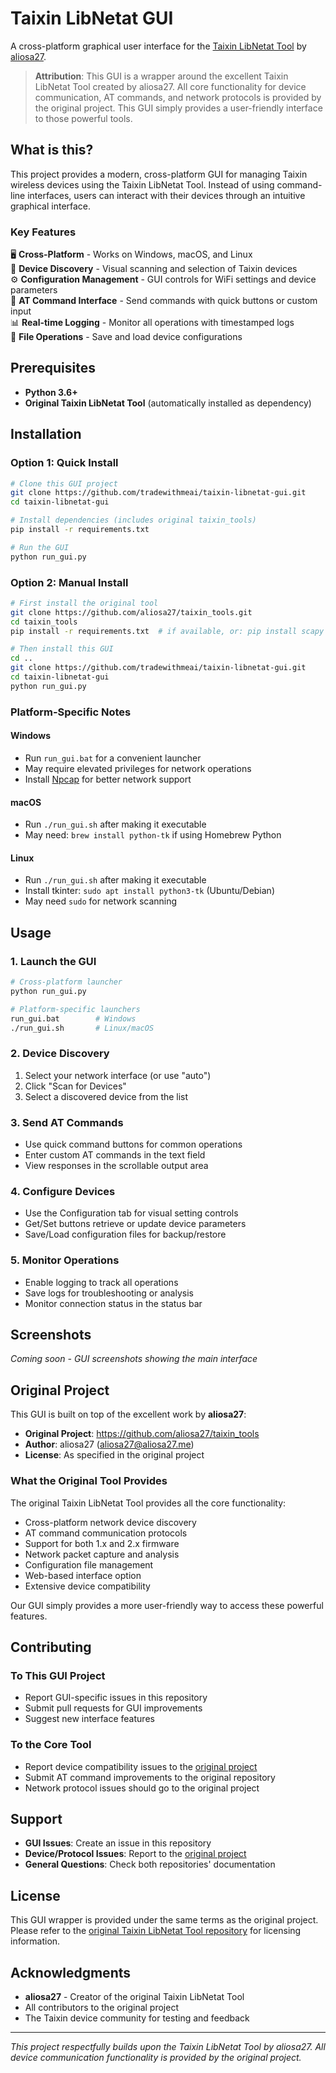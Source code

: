 # Taixin LibNetat GUI

A cross-platform graphical user interface for the [Taixin LibNetat Tool](https://github.com/aliosa27/taixin_tools) by [aliosa27](https://github.com/aliosa27).

> **Attribution**: This GUI is a wrapper around the excellent Taixin LibNetat Tool created by aliosa27. All core functionality for device communication, AT commands, and network protocols is provided by the original project. This GUI simply provides a user-friendly interface to those powerful tools.

## What is this?

This project provides a modern, cross-platform GUI for managing Taixin wireless devices using the Taixin LibNetat Tool. Instead of using command-line interfaces, users can interact with their devices through an intuitive graphical interface.

### Key Features

🖥️ **Cross-Platform** - Works on Windows, macOS, and Linux  
📡 **Device Discovery** - Visual scanning and selection of Taixin devices  
⚙️ **Configuration Management** - GUI controls for WiFi settings and device parameters  
📝 **AT Command Interface** - Send commands with quick buttons or custom input  
📊 **Real-time Logging** - Monitor all operations with timestamped logs  
💾 **File Operations** - Save and load device configurations  

## Prerequisites

- **Python 3.6+**
- **Original Taixin LibNetat Tool** (automatically installed as dependency)

## Installation

### Option 1: Quick Install
```bash
# Clone this GUI project
git clone https://github.com/tradewithmeai/taixin-libnetat-gui.git
cd taixin-libnetat-gui

# Install dependencies (includes original taixin_tools)
pip install -r requirements.txt

# Run the GUI
python run_gui.py
```

### Option 2: Manual Install
```bash
# First install the original tool
git clone https://github.com/aliosa27/taixin_tools.git
cd taixin_tools
pip install -r requirements.txt  # if available, or: pip install scapy

# Then install this GUI
cd ..
git clone https://github.com/tradewithmeai/taixin-libnetat-gui.git
cd taixin-libnetat-gui
python run_gui.py
```

### Platform-Specific Notes

#### Windows
- Run `run_gui.bat` for a convenient launcher
- May require elevated privileges for network operations
- Install [Npcap](https://nmap.org/npcap/) for better network support

#### macOS  
- Run `./run_gui.sh` after making it executable
- May need: `brew install python-tk` if using Homebrew Python

#### Linux
- Run `./run_gui.sh` after making it executable  
- Install tkinter: `sudo apt install python3-tk` (Ubuntu/Debian)
- May need `sudo` for network scanning

## Usage

### 1. Launch the GUI
```bash
# Cross-platform launcher
python run_gui.py

# Platform-specific launchers
run_gui.bat        # Windows
./run_gui.sh       # Linux/macOS
```

### 2. Device Discovery
1. Select your network interface (or use "auto")
2. Click "Scan for Devices" 
3. Select a discovered device from the list

### 3. Send AT Commands
- Use quick command buttons for common operations
- Enter custom AT commands in the text field
- View responses in the scrollable output area

### 4. Configure Devices
- Use the Configuration tab for visual setting controls
- Get/Set buttons retrieve or update device parameters
- Save/Load configuration files for backup/restore

### 5. Monitor Operations  
- Enable logging to track all operations
- Save logs for troubleshooting or analysis
- Monitor connection status in the status bar

## Screenshots

*Coming soon - GUI screenshots showing the main interface*

## Original Project

This GUI is built on top of the excellent work by **aliosa27**:

- **Original Project**: https://github.com/aliosa27/taixin_tools
- **Author**: aliosa27 (aliosa27@aliosa27.me)
- **License**: As specified in the original project

### What the Original Tool Provides

The original Taixin LibNetat Tool provides all the core functionality:
- Cross-platform network device discovery
- AT command communication protocols  
- Support for both 1.x and 2.x firmware
- Network packet capture and analysis
- Configuration file management
- Web-based interface option
- Extensive device compatibility

Our GUI simply provides a more user-friendly way to access these powerful features.

## Contributing

### To This GUI Project
- Report GUI-specific issues in this repository
- Submit pull requests for GUI improvements
- Suggest new interface features

### To the Core Tool  
- Report device compatibility issues to the [original project](https://github.com/aliosa27/taixin_tools)
- Submit AT command improvements to the original repository
- Network protocol issues should go to the original project

## Support

- **GUI Issues**: Create an issue in this repository
- **Device/Protocol Issues**: Report to the [original project](https://github.com/aliosa27/taixin_tools/issues)
- **General Questions**: Check both repositories' documentation

## License

This GUI wrapper is provided under the same terms as the original project. Please refer to the [original Taixin LibNetat Tool repository](https://github.com/aliosa27/taixin_tools) for licensing information.

## Acknowledgments

- **aliosa27** - Creator of the original Taixin LibNetat Tool
- All contributors to the original project
- The Taixin device community for testing and feedback

---

*This project respectfully builds upon the Taixin LibNetat Tool by aliosa27. All device communication functionality is provided by the original project.*